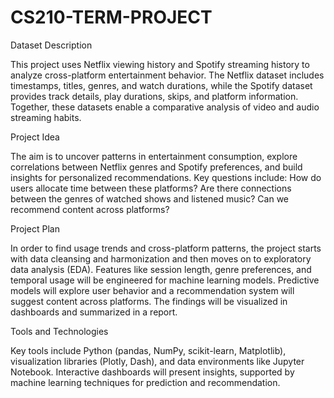 # CS210-TERM-PROJECT

Dataset Description

This project uses Netflix viewing history and Spotify streaming history to analyze cross-platform entertainment behavior. The Netflix dataset includes timestamps, titles, genres, and watch durations, while the Spotify dataset provides track details, play durations, skips, and platform information. Together, these datasets enable a comparative analysis of video and audio streaming habits.

Project Idea

The aim is to uncover patterns in entertainment consumption, explore correlations between Netflix genres and Spotify preferences, and build insights for personalized recommendations. Key questions include: How do users allocate time between these platforms? Are there connections between the genres of watched shows and listened music? Can we recommend content across platforms?

Project Plan

In order to find usage trends and cross-platform patterns, the project starts with data cleansing and harmonization and then moves on to exploratory data analysis (EDA). Features like session length, genre preferences, and temporal usage will be engineered for machine learning models. Predictive models will explore user behavior and a recommendation system will suggest content across platforms. The findings will be visualized in dashboards and summarized in a report.


Tools and Technologies

Key tools include Python (pandas, NumPy, scikit-learn, Matplotlib), visualization libraries (Plotly, Dash), and data environments like Jupyter Notebook. Interactive dashboards will present insights, supported by machine learning techniques for prediction and recommendation.




